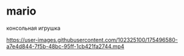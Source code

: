 # mario
консольная игрушка


https://user-images.githubusercontent.com/102325100/175496580-a7e4d844-7f5b-48bc-95ff-1cb421fa2744.mp4

